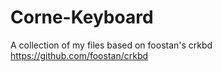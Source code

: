 # Corne-Keyboard
A collection of my files based on foostan's crkbd https://github.com/foostan/crkbd
